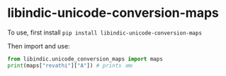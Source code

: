 # libindic-unicode-conversion-maps

To use, first install `pip install libindic-unicode-conversion-maps`

Then import and use:

```python
from libindic.unicode_conversion_maps import maps
print(maps["revathi"]["A"]) # prints അ
```

